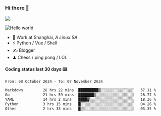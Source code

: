 ### Hi there 👋
![](https://komarev.com/ghpvc/?username=Xuhandsome)


<img src="https://github-readme-stats.vercel.app/api?username=XuHandsome&show_icons=true&theme=merko" alt="Hello world">

<br/>

- 🍻  Work at Shanghai, _A Linux SA_
- ⚡  Python / Vue / Shell
- ✍️  Blogger
- ♟  Chess / ping pong / LOL

#### Coding status last 30 days ⌨️

<!--START_SECTION:waka-->

```txt
From: 08 October 2024 - To: 07 November 2024

Markdown         28 hrs 22 mins  █████████▒░░░░░░░░░░░░░░░   37.11 %
Go               21 hrs 59 mins  ███████▒░░░░░░░░░░░░░░░░░   28.77 %
YAML             14 hrs 2 mins   ████▓░░░░░░░░░░░░░░░░░░░░   18.36 %
Python           3 hrs 15 mins   █░░░░░░░░░░░░░░░░░░░░░░░░   04.26 %
Other            2 hrs 33 mins   █░░░░░░░░░░░░░░░░░░░░░░░░   03.35 %
```

<!--END_SECTION:waka-->
